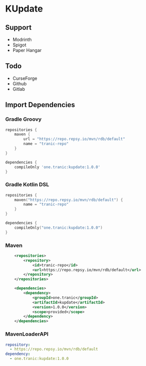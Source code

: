 # KUpdate

## Support
- Modrinth
- Spigot
- Paper Hangar

## Todo
- CurseForge
- Github
- Gitlab

## Import Dependencies

### Gradle Groovy
```groovy
repositories {
    maven {
        url = "https://repo.repsy.io/mvn/rdb/default"
        name = "tranic-repo"
    }
}

dependencies {
    compileOnly 'one.tranic:kupdate:1.0.0'
}

```

### Gradle Kotlin DSL
```kotlin
repositories {
    maven("https://repo.repsy.io/mvn/rdb/default") {
        name = "tranic-repo"
    }
}

dependencies {
    compileOnly("one.tranic:kupdate:1.0.0")
}
```

### Maven
```xml
    <repositories>
        <repository>
            <id>tranic-repo</id>
            <url>https://repo.repsy.io/mvn/rdb/default</url>
        </repository>
    </repositories>

    <dependencies>
        <dependency>
            <groupId>one.tranic</groupId>
            <artifactId>kupdate</artifactId>
            <version>1.0.0</version>
            <scope>provided</scope>
        </dependency>
    </dependencies>
```

### MavenLoaderAPI
```yaml
repository:
  - https://repo.repsy.io/mvn/rdb/default
dependency:
  - one.tranic:kupdate:1.0.0
```